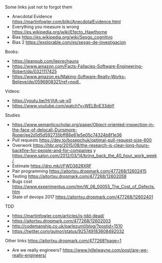 Some links just not to forgot them

* Anecdotal Evidence https://martinfowler.com/bliki/AnecdotalEvidence.html
* Everything you measure is wrong https://es.wikipedia.org/wiki/Efecto_Hawthorne
* Bias https://es.wikipedia.org/wiki/Sesgo_cognitivo
* Bias 2 https://explorable.com/es/sesgo-de-investigacion

Books:
* https://leanpub.com/leprechauns
* https://www.amazon.com/Facts-Fallacies-Software-Engineering-Robert/dp/0321117425
* https://www.amazon.es/Making-Software-Really-Works-Believe/dp/0596808321/ref=nodl_

Videos:
* https://youtu.be/HrVtA-ue-x0
* https://www.youtube.com/watch?v=WELBnE33dpY

Studies
* https://www.semanticscholar.org/paper/Object-oriented-inspection-in-the-face-of-delocali-Dunsmore-Roper/ee2d1d5d592735bff88e61e5e05c74324b8f1e36
* Pull requests https://dev.to/bosepchuk/optimal-pull-request-size-600
* Overwork  https://hbr.org/2015/08/the-research-is-clear-long-hours-backfire-for-people-and-for-companies y https://www.salon.com/2012/03/14/bring_back_the_40_hour_work_week/
* Estimate  https://drp.mk/i/FWD362RXRF
* Pair programming  https://aitortxu.dropmark.com/477268/12602415
* Testing  https://aitortxu.dropmark.com/477268/12602059
* Bugs cost  https://www.experimentus.com/itm/W_06_00055_The_Cost_of_Defects.htm
* State of devops 2017  https://aitortxu.dropmark.com/477268/12602401

TDD
* https://martinfowler.com/articles/is-tdd-dead/
* https://aitortxu.dropmark.com/477268/12602003
* http://codemanship.co.uk/parlezuml/blog/?postid=1510
* https://twitter.com/gulnor/status/925749183608492032

Other links
https://aitortxu.dropmark.com/477268?page=1

* Are we really engineers? https://www.hillelwayne.com/post/are-we-really-engineers/
